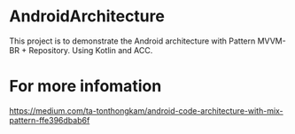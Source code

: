 # AndroidArchitecture
This project is to demonstrate the Android architecture with Pattern MVVM-BR + Repository. Using Kotlin and ACC.

# For more infomation
https://medium.com/ta-tonthongkam/android-code-architecture-with-mix-pattern-ffe396dbab6f
